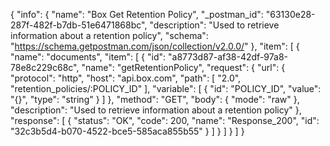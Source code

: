 {
  "info": {
    "name": "Box Get Retention Policy",
    "_postman_id": "63130e28-287f-482f-b7db-51e6471868bc",
    "description": "Used to retrieve information about a retention policy",
    "schema": "https://schema.getpostman.com/json/collection/v2.0.0/"
  },
  "item": [
    {
      "name": "documents",
      "item": [
        {
          "id": "a8773d87-af38-42df-97a8-78e8c229c68c",
          "name": "getRetentionPolicy",
          "request": {
            "url": {
              "protocol": "http",
              "host": "api.box.com",
              "path": [
                "2.0",
                "retention_policies/:POLICY_ID"
              ],
              "variable": [
                {
                  "id": "POLICY_ID",
                  "value": "{}",
                  "type": "string"
                }
              ]
            },
            "method": "GET",
            "body": {
              "mode": "raw"
            },
            "description": "Used to retrieve information about a retention policy"
          },
          "response": [
            {
              "status": "OK",
              "code": 200,
              "name": "Response_200",
              "id": "32c3b5d4-b070-4522-bce5-585aca855b55"
            }
          ]
        }
      ]
    }
  ]
}